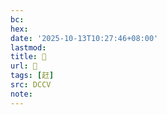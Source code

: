 ```yaml
---
bc:
hex:
date: '2025-10-13T10:27:46+08:00'
lastmod:
title: 􃙨
url: 􃙨
tags: [赶]
src: DCCV
note:
---
```

